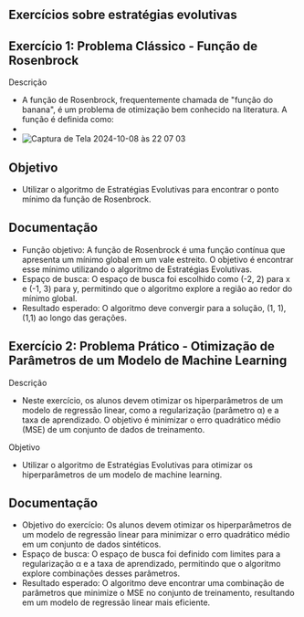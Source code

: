 ## Exercícios sobre estratégias evolutivas

## Exercício 1: Problema Clássico - Função de Rosenbrock

Descrição
- A função de Rosenbrock, frequentemente chamada de "função do banana", é um problema de otimização bem conhecido na literatura. A função é definida como:
-
- ![Captura de Tela 2024-10-08 às 22 07 03](https://github.com/user-attachments/assets/c5615cb6-577a-4412-945a-538bdbe3a8cc)

## Objetivo
- Utilizar o algoritmo de Estratégias Evolutivas para encontrar o ponto mínimo da função de Rosenbrock.

## Documentação
- Função objetivo: A função de Rosenbrock é uma função contínua que apresenta um mínimo global em um vale estreito. O objetivo é encontrar esse mínimo utilizando o algoritmo de Estratégias Evolutivas.
- Espaço de busca: O espaço de busca foi escolhido como (-2, 2) para x e (-1, 3) para y, permitindo que o algoritmo explore a região ao redor do mínimo global.
- Resultado esperado: O algoritmo deve convergir para a solução, (1, 1), (1,1) ao longo das gerações.

##

## Exercício 2: Problema Prático - Otimização de Parâmetros de um Modelo de Machine Learning

Descrição
- Neste exercício, os alunos devem otimizar os hiperparâmetros de um modelo de regressão linear, como a regularização (parâmetro α) e a taxa de aprendizado. O objetivo é minimizar o erro quadrático médio (MSE) de um conjunto de dados de treinamento.

Objetivo
- Utilizar o algoritmo de Estratégias Evolutivas para otimizar os hiperparâmetros de um modelo de machine learning.

## Documentação
- Objetivo do exercício: Os alunos devem otimizar os hiperparâmetros de um modelo de regressão linear para minimizar o erro quadrático médio em um conjunto de dados sintéticos.
- Espaço de busca: O espaço de busca foi definido com limites para a regularização α e a taxa de aprendizado, permitindo que o algoritmo explore combinações desses parâmetros.
- Resultado esperado: O algoritmo deve encontrar uma combinação de parâmetros que minimize o MSE no conjunto de treinamento, resultando em um modelo de regressão linear mais eficiente.
